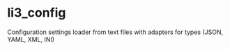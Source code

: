 li3_config
==========

Configuration settings loader from text files with adapters for types (JSON, YAML, XML, INI)